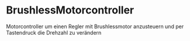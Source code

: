 # BrushlessMotorcontroller
Motorcontroller um einen Regler mit Brushlessmotor anzusteuern und per Tastendruck die Drehzahl zu verändern
